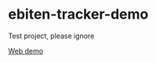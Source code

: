 # ebiten-tracker-demo
Test project, please ignore

[Web demo](https://eliasdaler.itch.io/ebiten-tracker-demo)

